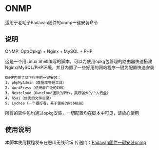 # ONMP

适用于老毛子Padavan固件的onmp一键安装命令

## 说明

ONMP: Opt(Opkg) + Nginx + MySQL + PHP

这是一个用Linux Shell编写的脚本，可以为使用opkg包管理的路由器快速搭建Nginx/MySQL/PHP环境，并且内置了一些好用的网站程序一键免配置快速安装

```
ONMP内置了以下程序的一键安装：
1. phpMyAdmin（数据库管理工具）
2. WordPress（使用最广泛的CMS）
3. Nextcloud（Owncloud团队的新作，美观强大的个人云盘）
4. h5ai（优秀的文件目录）
5. Lychee（一个很好看，易于使用的Web相册）
```

所有的软件包均通过opkg安装，一切配置均在脚本中可见，请放心使用

## 使用说明

本脚本使用教程发布在恩山无线论坛
传送门：[Padavan固件一键安装onmp](http://www.right.com.cn/forum/thread-244810-1-1.html)